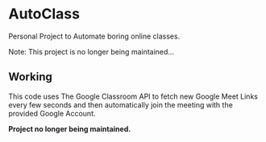 # AutoClass

Personal Project to Automate boring online classes.

Note: This project is no longer being maintained...

## Working
This code uses The Google Classroom API to fetch new Google Meet Links every few seconds and then automatically join the meeting with the provided Google Account.

**Project no longer being maintained.**


